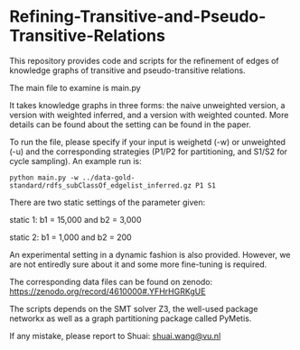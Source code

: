 # Refining-Transitive-and-Pseudo-Transitive-Relations

This repository provides code and scripts for the refinement of edges of knowledge graphs of transitive and pseudo-transitive relations. 

The main file to examine is main.py

It takes knowledge graphs in three forms: the naive unweighted version, a version with weighted inferred, and a version with weighted counted. More details can be found about the setting can be found in the paper. 

To run the file, please specify if your input is weighetd (-w) or unweighted (-u) and the corresponding strategies (P1/P2 for partitioning, and S1/S2 for cycle sampling). An example run is:

```
python main.py -w ../data-gold-standard/rdfs_subClassOf_edgelist_inferred.gz P1 S1
```

There are two static settings of the parameter given:

static 1: b1 = 15,000 and b2 = 3,000

static 2: b1 = 1,000 and b2 = 200

An experimental setting in a dynamic fashion is also provided. However, we are not entiredly sure about it and some more fine-tuning is required. 

The corresponding data files can be found on zenodo:
https://zenodo.org/record/4610000#.YFHrHGRKgUE


The scripts depends on the SMT solver Z3, the well-used package networkx as well as a graph partitioning package called PyMetis. 

If any mistake, please report to Shuai: shuai.wang@vu.nl
